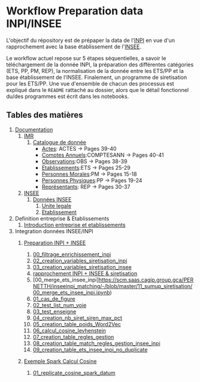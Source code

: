 # Workflow Preparation data INPI/INSEE



L'objectif du répository est de prépaper la data de l'[INPI](https://entreprise.data.gouv.fr/api_doc_rncs) en vue d'un rapprochement avec la base établissement de l'[INSEE](https://www.insee.fr/fr/metadonnees/definition/c1609).

Le workflow actuel repose sur 5 étapes séquentielles, a savoir le téléchargement de la donnée INPI, la préparation des différentes catégories (ETS, PP, PM, REP), la normalisation de la donnée entre les ETS/PP et la base établissement de l'INSEE. Finalement, un programme de siretisation pour les ETS/PP. Une vue d'ensemble de chacun des processus est expliqué dans le `README` rattaché au dossier, alors que le détail fonctionnel du/des programmes est écrit dans les notebooks.

## Tables des matières

1. [Documentation](https://github.com/thomaspernet/InseeInpi_matching/tree/master/Documentation)
   1. [IMR](https://github.com/thomaspernet/InseeInpi_matching/tree/master/Documentation/IMR)
      1. [Catalogue de donnée](https://github.com/thomaspernet/InseeInpi_matching/tree/master/Documentation/IMR#catalogue-de-donn%C3%A9es)
         - [Actes](https://github.com/thomaspernet/InseeInpi_matching/tree/master/Documentation/IMR#actes): ACTES -> Pages 39-40
         - [Comptes Annuels](https://github.com/thomaspernet/InseeInpi_matching/tree/master/Documentation/IMR#comptes-annuels):COMPTESANN -> Pages 40-41
         - [Observations](https://github.com/thomaspernet/InseeInpi_matching/tree/master/Documentation/IMR#observations):OBS -> Pages 38-39
         - [Etablissements](https://github.com/thomaspernet/InseeInpi_matching/tree/master/Documentation/IMR#etablissements):ETS -> Pages 25-29
         - [Personnes Morales](https://github.com/thomaspernet/InseeInpi_matching/tree/master/Documentation/IMR#personnes-morales):PM -> Pages 15-18
         - [Personnes Physiques](https://github.com/thomaspernet/InseeInpi_matching/tree/master/Documentation/IMR#personnes-physiques):PP -> Pages 19-24
         - [Représentants](https://github.com/thomaspernet/InseeInpi_matching/tree/master/Documentation/IMR#repr%C3%A9sentants): REP -> Pages 30-37
   2. [INSEE](https://github.com/thomaspernet/InseeInpi_matching/tree/master/Documentation/INSEE)
      1. [Données INSEE](https://github.com/thomaspernet/InseeInpi_matching/tree/master/Documentation/INSEE#donn%C3%A9es-insee)
         1. [Unite legale](https://github.com/thomaspernet/InseeInpi_matching/blob/master/Documentation/INSEE/Description%20fichier%20StockUniteLegale.pdf)
         2. [Etablissement](https://github.com/thomaspernet/InseeInpi_matching/blob/master/Documentation/INSEE/description-fichier-stocketablissement.pdf)
  3. Definition entreprise & Etablissements
      1. [Introduction entreprise et etablissements](https://scm.saas.cagip.group.gca/PERNETTH/inseeinpi_matching/-/blob/master/Documentation/README.md)
2. Integration données INSEE/INPI
   1. [Preparation INPI + INSEE](https://scm.saas.cagip.group.gca/PERNETTH/inseeinpi_matching/-/tree/master/10_sumup_preparation)
        1. [00_filtrage_enrichissement_inpi](https://scm.saas.cagip.group.gca/PERNETTH/inseeinpi_matching/-/blob/master/10_sumup_preparation/00_filtrage_enrichissement_inpi.ipynb)
        2. [02_creation_variables_siretisation_inpi](https://scm.saas.cagip.group.gca/PERNETTH/inseeinpi_matching/-/blob/master/10_sumup_preparation/02_creation_variables_siretisation_inpi.ipynb)
        3. [03_creation_variables_siretisation_insee](https://scm.saas.cagip.group.gca/PERNETTH/inseeinpi_matching/-/blob/master/10_sumup_preparation/03_creation_variables_siretisation_insee.ipynb)
        2. [rapprochement INPI + INSEE & siretisation](https://scm.saas.cagip.group.gca/PERNETTH/inseeinpi_matching/-/tree/master/11_sumup_siretisation)
        1. [00_merge_ets_insee_inpi]https://scm.saas.cagip.group.gca/PERNETTH/inseeinpi_matching/-/blob/master/11_sumup_siretisation/00_merge_ets_insee_inpi.ipynb)
        2. [01_cas_de_figure](https://scm.saas.cagip.group.gca/PERNETTH/inseeinpi_matching/-/blob/master/11_sumup_siretisation/01_cas_de_figure.ipynb)
        3. [02_test_list_num_voie](https://scm.saas.cagip.group.gca/PERNETTH/inseeinpi_matching/-/blob/master/11_sumup_siretisation/02_test_list_num_voie.ipynb)
        4. [03_test_enseigne](https://scm.saas.cagip.group.gca/PERNETTH/inseeinpi_matching/-/blob/master/11_sumup_siretisation/03_test_enseigne.ipynb)
        5. [04_creation_nb_siret_siren_max_pct](https://scm.saas.cagip.group.gca/PERNETTH/inseeinpi_matching/-/blob/master/11_sumup_siretisation/04_creation_nb_siret_siren_max_pct.ipynb)
        6. [05_creation_table_poids_Word2Vec](https://scm.saas.cagip.group.gca/PERNETTH/inseeinpi_matching/-/blob/master/11_sumup_siretisation/05_creation_table_poids_Word2Vec.ipynb)
        7. [06_calcul_cosine_levhenstein](https://scm.saas.cagip.group.gca/PERNETTH/inseeinpi_matching/-/blob/master/11_sumup_siretisation/06_calcul_cosine_levhenstein.ipynb)
        8. [07_creation_table_regles_gestion](https://scm.saas.cagip.group.gca/PERNETTH/inseeinpi_matching/-/blob/master/11_sumup_siretisation/07_creation_table_regles_gestion.ipynb)
        9. [08_creation_table_match_regles_gestion_insee_inpi](https://scm.saas.cagip.group.gca/PERNETTH/inseeinpi_matching/-/blob/master/11_sumup_siretisation/08_creation_table_match_regles_gestion_insee_inpi.ipynb)
        10. [09_creation_table_ets_insee_inpi_no_duplicate](https://scm.saas.cagip.group.gca/PERNETTH/inseeinpi_matching/-/blob/master/11_sumup_siretisation/09_creation_table_ets_insee_inpi_no_duplicate.ipynb)

   3. [Exemple Spark Calcul Cosine](https://scm.saas.cagip.group.gca/PERNETTH/inseeinpi_matching/-/tree/master/12_spark)
        1. [01_replicate_cosine_spark_datum](https://scm.saas.cagip.group.gca/PERNETTH/inseeinpi_matching/-/blob/master/12_spark/01_replicate_cosine_spark_datum.ipynb)
